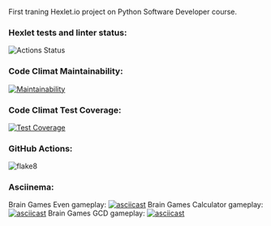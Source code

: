First traning Hexlet.io project on Python Software Developer course.
### Hexlet tests and linter status:
![Actions Status](/workflows/hexlet-check/badge.svg)
### Code Climat Maintainability:
[![Maintainability](https://api.codeclimate.com/v1/badges/a99a88d28ad37a79dbf6/maintainability)](https://codeclimate.com/github/codeclimate/codeclimate/maintainability)
### Code Climat Test Coverage:
[![Test Coverage](https://api.codeclimate.com/v1/badges/a99a88d28ad37a79dbf6/test_coverage)](https://codeclimate.com/github/codeclimate/codeclimate/test_coverage)
### GitHub Actions:
![flake8](https://github.com/PTyCCa/python-project-lvl1/actions/workflows/flake8.yml/badge.svg)
### Asciinema:
Brain Games Even gameplay:
[![asciicast](https://asciinema.org/a/pO5l7nA0qNC44ai38JUcLT9d1.svg)](https://asciinema.org/a/pO5l7nA0qNC44ai38JUcLT9d1)
Brain Games Calculator gameplay:
[![asciicast](https://asciinema.org/a/leFTdlwIs78qRbPUFMM0h1siK.svg)](https://asciinema.org/a/leFTdlwIs78qRbPUFMM0h1siK)
Brain Games GCD gameplay:
[![asciicast](https://asciinema.org/a/cvhIUF4WIYBtskn84UB5fIHhd.svg)](https://asciinema.org/a/cvhIUF4WIYBtskn84UB5fIHhd)